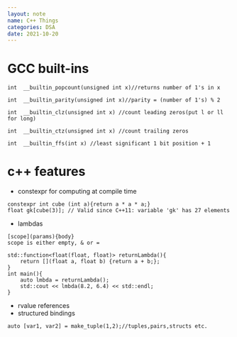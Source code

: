 ```yaml
---
layout: note
name: C++ Things
categories: DSA
date: 2021-10-20
---
```

# GCC built-ins
```
int  __builtin_popcount(unsigned int x)//returns number of 1's in x
```
```
int  __builtin_parity(unsigned int x)//parity = (number of 1's) % 2
```
```
int  __builtin_clz(unsigned int x) //count leading zeros(put l or ll for long)
```
```
int  __builtin_ctz(unsigned int x) //count trailing zeros
```
```
int  __builtin_ffs(int x) //least significant 1 bit position + 1
```

# c++ features

- constexpr for computing at compile time

```
constexpr int cube (int a){return a * a * a;}
float gk[cube(3)]; // Valid since C++11: variable 'gk' has 27 elements
```

- lambdas

```
[scope](params){body}
scope is either empty, & or =

std::function<float(float, float)> returnLambda(){
    return [](float a, float b) {return a + b;};
}
int main(){
    auto lmbda = returnLambda();
    std::cout << lmbda(8.2, 6.4) << std::endl;
}
```

- rvalue references
- structured bindings

```
auto [var1, var2] = make_tuple(1,2);//tuples,pairs,structs etc.
```